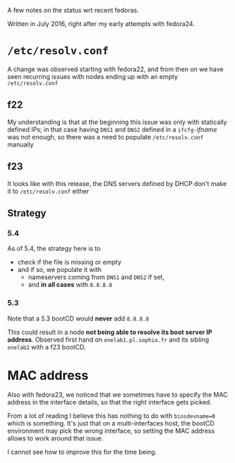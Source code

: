A few notes on the status wrt recent fedoras. 

Written in July 2016, right after my early attempts with fedora24.

# `/etc/resolv.conf`

A change was observed starting with fedora22, and from then on we have seen recurring issues with nodes ending up with an empty `/etc/resolv.conf`

## f22
My understanding is that at the beginning this issue was only with statically defined IPs; in that case having `DNS1` and `DNS2` defined in a `ifcfg-`*ifname* was not enough, so there was a need to populate `/etc/resolv.conf` manually

## f23
It looks like with this release, the DNS servers defined by DHCP don't make it to `/etc/resolv.conf` either

## Strategy

### 5.4

As of 5.4, the strategy here is to

 * check if the file is missing or empty
 * and if so, we populate it with
   * nameservers coming from `DNS1` and `DNS2` if set, 
   * and **in all cases** with `8.8.8.8`

### 5.3

Note that a 5.3 bootCD would **never** add `8.8.8.8`

This could result in a node **not being able to resolve its boot server IP address**. Observed first hand on `onelab1.pl.sophia.fr` and its sibling `onelab2` with a f23 bootCD.

# MAC address

Also with fedora23, we noticed that we sometimes have to specify the MAC address in the interface details, so that the right interface gets picked.

From a lot of reading I believe this has nothing to do with `biosdevname=0` which is something. It's just that on a multi-interfaces host, the bootCD environment may pick the wrong interface, so setting the MAC address allows to work around that issue.

I cannot see how to improve this for the time being.